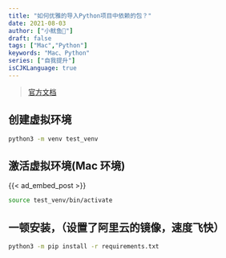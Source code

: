 ```yaml
---
title: "如何优雅的导入Python项目中依赖的包？"
date: 2021-08-03
author: ["小鱿鱼🌼"]
draft: false
tags: ["Mac","Python"]
keywords: "Mac、Python"
series: ["自我提升"]
isCJKLanguage: true
---
```


> [官方文档](https://docs.python.org/zh-cn/3/tutorial/venv.html)

## 创建虚拟环境

```bash
python3 -m venv test_venv
```

## 激活虚拟环境(**Mac 环境**)

{{< ad_embed_post >}}

```bash
source test_venv/bin/activate
```

## 一顿安装，（设置了阿里云的镜像，速度飞快）

```bash
python3 -m pip install -r requirements.txt
```